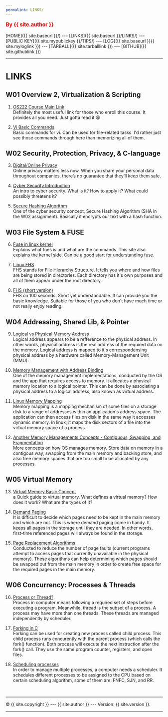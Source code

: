```yaml
---
permalink: LINKS/
---
```

<span style="color:red; font-weight:bold; font-size:larger;">By {{ site.author }}</span>
<br><br>
[HOME]({{ site.baseurl }}/) ---
[LINKS]({{ site.baseurl }}/LINKS/) ---
[PUBLIC KEY]({{ site.mypublickey }}/TIPS/) ---
[LOG]({{ site.baseurl }}{{ site.myloglink }}) ---
[TARBALL]({{ site.tarballlink }}) ---
[GITHUB]({{ site.githublink }})
<br>
<hr>

# LINKS

## W01 Overview 2, Virtualization & Scripting
1. [OS222 Course Main Link](https://os.vlsm.org/)<br>
Definitely the most useful link for those who enroll this course. It provides all you need. Just gotta read it 😫

2. [Vi Basic Commands](https://www.cs.colostate.edu/helpdocs/vi.html)<br>
Basic commands for vi. Can be used for file-related tasks. I'd rather just see those commands through here than memorizing all of them.

## W02 Security, Protection, Privacy, & C-language
3. [Digital/Online Privacy](https://www.freecodecamp.org/news/the-beginners-guide-to-online-privacy-7149b33c4a3e/)<br>
Online privacy matters less now. When you share your personal data throughout companies, there’s no guarantee that they’ll keep them safe.

4. [Cyber Security Introduction](https://www.youtube.com/watch?v=rcDO8km6R6c)<br>
An intro to cyber security. What is it? How to apply it? What could possibly threatens it?

5. [Secure Hashing Algorithm](https://www.howtogeek.com/363735/what-is-a-checksum-and-why-should-you-care/)<br>
One of the cyber security concept, Secure Hashing Algorithm (SHA in the W02 assignment). Basically it encrypts our text with a hash function.

## W03 File System & FUSE
6. [Fuse in linux kernel](https://www.kernel.org/doc/html/latest/filesystems/fuse.html)<br>
Explains what fues is and what are the commands. This site also explains the kernel side. Can be a good start for understanding fuse.

7. [Linux FHS](https://www.geeksforgeeks.org/linux-file-hierarchy-structure/)<br>
FHS stands for File Hierarchy Structure. It tells you where and how files are being stored in directories. Each directory has it's own purposes and all of them appear under the root directory.

8. [FHS (short version)](https://www.youtube.com/watch?v=42iQKuQodW4)<br>
FHS on 100 seconds. Short yet understandable. It can provide you the basic knowledge. Suitable for those of you who don't have much time or not really enjoy reading.

## W04 Addressing, Shared Lib, & Pointer
9. [Logical vs Physical Memory Address](https://www.geeksforgeeks.org/logical-and-physical-address-in-operating-system/)<br>
Logical address appears to be a refference to the physical address. In other words, physical address is the real address of the required data on the memory. Logical address is mapped to it's correspondensing physical address by a hardware called Memory-Management Unit (MMU).

10. [Memory Management with Address Binding](https://www.techwalla.com/articles/what-is-address-binding)<br>
One of the memory management implementations, conducted by the OS and the app that requires access to memory. It allocates a physical memory location to a logical pointer. This can be done by associating a physical address to a logical address, also known as virtual address.

11. [Linux Memory Mapping](https://frameboxxindore.com/linux/what-is-memory-mapping-in-linux.html)<br>
Memory mapping is a mapping mechanism of some files on a storage disk to a range of addresses within an application's address space. The application can then access files on disk in the same way it accesses dynamic memory. In linux, it maps the disk sectors of a file into the virtual memory space of a process.

12. [Another Memory Managements Concepts - Contiguous, Swapping, and Fragmentation](https://www.guru99.com/os-memory-management.html)<br>
More concepts on how OS manages memory. Store data on memory in a contigous way, swapping from the main memory and backing store, and also free memory spaces that are too small to be allocated by any processes.

## W05 Virtual Memory
13. [Virtual Memory Basic Concept](https://www.geeksforgeeks.org/virtual-memory-in-operating-system/)<br>
a Quick guide to virtual memory. What defines a virtual memory? How does it work? What are the types of it?

14. [Demand Paging](https://www.javatpoint.com/os-demand-paging)<br>
It is difficult to decide which pages need to be kept in the main memory and which are not. This is where demand paging come in handy. It keeps all pages in the storage until they are needed. In other words, first-time referenced pages will always be found in the storage.

15. [Page Replacement Algorithms](https://www.studytonight.com/operating-system/page-replacement-algorithms-in-operating-system)<br>
Conducted to reduce the number of page faults (current programs attempt to access pages that currently unavailable in the physical memory). These algorithms can help determining which pages should be swapped out from the main memory in order to create free space for the required pages in the main memory.

## W06 Concurrency: Processes & Threads
16. [Process or Thread?](https://www.javatpoint.com/process-vs-thread)<br>
Process in computer means following a required set of steps before executing a program. Meanwhile, thread is the subset of a process. A process may have more than one threads. These threads are managed independently by scheduler.

17. [Forking in C](https://www.geeksforgeeks.org/fork-system-call/)<br>
Forking can be used for creating new process called child process. This child process runs concurently with the parent process (which calls the fork() function). Both process will execute the next instruction after the fork() call. They use the same program counter, registers, and open files.

18. [Scheduling processes](https://www.tutorialspoint.com/operating_system/os_process_scheduling_algorithms.htm)<br>
In order to manage multiple processes, a computer needs a scheduler. It schedules different processes to be assigned to the CPU based on certain scheduling algorithm, some of them are: FNFC, SJN, and RR.

<br>
<hr>
&copy; {{ site.copyright }} --- {{ site.author }} --- Version: {{ site.version }}.
<hr>
<br>

